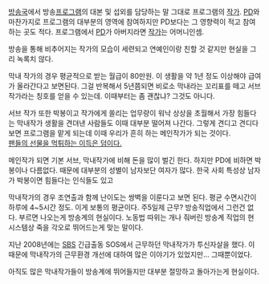 [방송국](%EB%B0%A9%EC%86%A1%EA%B5%AD.md)에서
방송[프로그램](%ED%94%84%EB%A1%9C%EA%B7%B8%EB%9E%A8.md)의 대본 및 섭외를 담당하는 말 그대로
프로그램의 [작가](%EC%9E%91%EA%B0%80.md). [PD](PD.md)와 마찬가지로 프로그램의 대부분의 영역에
참여하지만 PD보다는 그 영향력이 적고 참여하는 곳도 적다. 프로그램에서 [PD](PD.md)가 아버지라면
[작가](%EC%9E%91%EA%B0%80.md)는 어머니인셈.

방송을 통해 비추어지는 작가의 모습이 세련되고 연예인이랑 친할 것 같지만 현실을 그리 녹록치 않다.

막내 작가의 경우 평균적으로 받는 월급이 80만원. 이 생활을 약 1년 정도 이상해야 급여가 올라간다고 보면된다. 그걸 반복해서 5년쯤되면
비로소 막내라는 꼬리표를 떼고 서브작가라는 칭호를 얻을 수 있는데. 이때부터는 좀 괜찮냐? 그것도 아니다.

서브 작가 또한 박봉이고 작가에게 쏠리는 업무량이 워낙 상상을 초월해서 가장 힘들다는 막내작가 생활을 견뎌낸 사람들도 이때 대부분 떨어져
나간다. 그렇게 견디고 견디다 보면 프로그램을 맡게 되는데 이때 우리가 흔히 하는 메인작가가 되는 것이다.  
[팬들의 선물을 먹튀하는 이득은 덤이다.](%EB%AC%B8%ED%99%94%EB%B0%A9%EC%86%A1%20%ED%95%9C%EB%A5%98%ED%8C%AC%20%EC%84%A0%EB%AC%BC%20%EA%B0%88%EC%B7%A8%20%EC%82%AC%EA%B1%B4.md)

메인작가 되면 기본 서브, 막내작가에 비해 돈을 많이 벌긴 한다. 하지만 PD에 비하면 박봉이나 다름없다. 때문에 대부분의 성별이 남자보단
여자가 많다. 한국 사회 특성상 남자가 박봉이면 힘들다는 인식들도 있고

막내작가의 경우 조연출과 함께 난이도는 쌍벽을 이룬다고 보면 된다. 평균 수면시간이 하루에 4~5시간 정도. 이게 보통의 평균이다. 주5일제
근무? 방송직업에서 그런건 없다. 부르면 나오는게 방송계의 현실이다. 노동법 따위는 개나 줘버린 방송계 직업의 현 시스템상 죽을 각오로
뛰어드는게 맞는 말이다.

지난 2008년에는 [SBS](SBS.md) 긴급출동 SOS에서 근무하던 막내작가가 투신자살을 했다. 이 때문에 막내작가의 근무환경
개선에 대하여 많은 이야기가 있었지만... 그때뿐이었다.

아직도 많은 막내작가들이 방송계에 뛰어들지만 대부분 절망하고 돌아가는게 현실이다.


